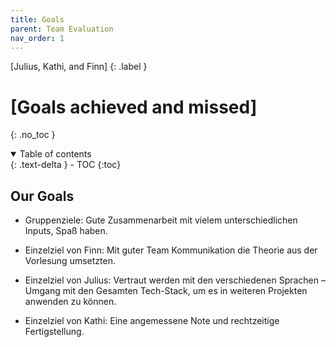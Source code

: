 ```yaml
---
title: Goals
parent: Team Evaluation
nav_order: 1
---
```


[Julius, Kathi, and Finn]
{: .label }

# [Goals achieved and missed]
{: .no_toc }

<details open markdown="block">
  <summary>
    Table of contents
  </summary>
  {: .text-delta }
- TOC
{:toc}
</details>

## Our Goals


+ Gruppenziele: Gute Zusammenarbeit mit vielem unterschiedlichen Inputs, Spaß haben. 

+ Einzelziel von Finn: Mit guter Team Kommunikation die Theorie aus der Vorlesung umsetzten. 

+ Einzelziel von Julius: Vertraut werden mit den verschiedenen Sprachen – Umgang mit den Gesamten Tech-Stack, um es in weiteren Projekten anwenden zu können.

+ Einzelziel von Kathi: Eine angemessene Note und rechtzeitige Fertigstellung. 
